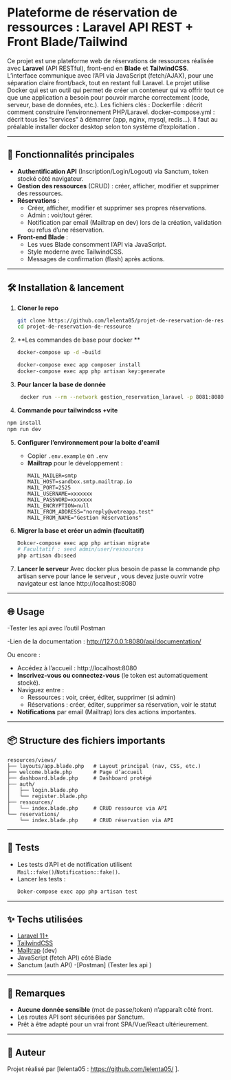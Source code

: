 # Plateforme de réservation de ressources :  Laravel API REST + Front Blade/Tailwind 

Ce projet est une plateforme web  de réservations de ressources réalisée avec **Laravel** (API RESTful), front-end en **Blade** et **TailwindCSS**.  
L’interface communique avec l’API via JavaScript (fetch/AJAX), pour une séparation claire front/back, tout en restant full Laravel.
Le projet utilise Docker qui est un outil qui permet de créer un conteneur qui va offrir tout ce que une application a besoin pour pouvoir marche correctement (code, serveur, base de données, etc.).
Les fichiers clés :
Dockerfile : décrit comment construire l’environnement PHP/Laravel.
docker-compose.yml : décrit tous les “services” à démarrer (app, nginx, mysql, redis…).
Il faut au préalable installer docker desktop selon ton système d’exploitation . 

---

## 🚀 Fonctionnalités principales

- **Authentification API** (Inscription/Login/Logout) via Sanctum, token stocké côté navigateur.
- **Gestion des ressources** (CRUD) : créer, afficher, modifier et supprimer des ressources.
- **Réservations** :
  - Créer, afficher, modifier et supprimer ses propres réservations.
  - Admin : voir/tout gérer.
  - Notification par email (Mailtrap en dev) lors de la création, validation ou refus d’une réservation.
- **Front-end Blade** :
  - Les vues Blade consomment l’API via JavaScript.
  - Style moderne avec TailwindCSS.
  - Messages de confirmation (flash) après actions.

---

## 🛠️ Installation & lancement

1. **Cloner le repo**
   ```bash
   git clone https://github.com/lelenta05/projet-de-reservation-de-ressource.git
   cd projet-de-reservation-de-ressource
   ```

2. **Les commandes de base pour docker **
   ```bash
   docker-compose up -d –build
   ```
   
   ```bash
   docker-compose exec app composer install
   docker-compose exec app php artisan key:generate
   ```
   
  
3. **Pour lancer la base de donnée**
   ```bash
    docker run --rm --network gestion_reservation_laravel -p 8081:8080 adminer

   ```
   
4. **Commande pour tailwindcss +vite**
```bash
npm install
npm run dev 

```


5. **Configurer l’environnement pour la boite d'eamil**
   - Copier `.env.example` en `.env`
   - **Mailtrap** pour le développement :
     ```
     MAIL_MAILER=smtp
     MAIL_HOST=sandbox.smtp.mailtrap.io
     MAIL_PORT=2525
     MAIL_USERNAME=xxxxxxx
     MAIL_PASSWORD=xxxxxxx
     MAIL_ENCRYPTION=null
     MAIL_FROM_ADDRESS="noreply@votreapp.test"
     MAIL_FROM_NAME="Gestion Réservations"
     ```

6. **Migrer la base et créer un admin (facultatif)**
   ```bash
   Dokcer-compose exec app php artisan migrate
   # Facultatif : seed admin/user/ressources
   php artisan db:seed
   ```

7. **Lancer le serveur**
   Avec docker plus besoin de passe la commande php artisan serve pour lance le serveur , vous devez juste ouvrir votre navigateur est lance http://localhost:8080 

---

## 🌐 Usage
-Tester les api avec l’outil Postman

-Lien de la documentation : http://127.0.0.1:8080/api/documentation/

Ou encore :
- Accédez à l’accueil : http://localhost:8080
- **Inscrivez-vous ou connectez-vous** (le token est automatiquement stocké).
- Naviguez entre :
  - Ressources : voir, créer, éditer, supprimer (si admin)
  - Réservations : créer, éditer, supprimer sa réservation, voir le statut
- **Notifications** par email (Mailtrap) lors des actions importantes.

---

## 📦 Structure des fichiers importants

```
resources/views/
├── layouts/app.blade.php   # Layout principal (nav, CSS, etc.)
├── welcome.blade.php       # Page d’accueil
├── dashboard.blade.php     # Dashboard protégé
├── auth/
│   ├── login.blade.php
│   └── register.blade.php
├── ressources/
│   └── index.blade.php     # CRUD ressource via API
└── reservations/
    └── index.blade.php     # CRUD réservation via API
```

---

## 🧪 Tests

- Les tests d’API et de notification utilisent `Mail::fake()`/`Notification::fake()`.
- Lancer les tests :
  ```bash
  Doker-compose exec app php artisan test
  ```

---

## ✨ Techs utilisées

- [Laravel 11+](https://laravel.com/)
- [TailwindCSS](https://tailwindcss.com/)
- [Mailtrap](https://mailtrap.io/) (dev)
- JavaScript (fetch API) côté Blade
- Sanctum (auth API)
-[Postman] (Tester les api )

---

## 📢 Remarques

- **Aucune donnée sensible** (mot de passe/token) n’apparaît côté front.
- Les routes API sont sécurisées par Sanctum.
- Prêt à être adapté pour un vrai front SPA/Vue/React ultérieurement.

---

## 📝 Auteur

Projet réalisé par [lelenta05 : https://github.com/lelenta05/ ].
